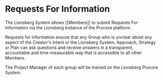 # Requests For Information

The Lionsberg System allows [[Members]] to submit Requests For Information via the Lionsberg Instance of the Procore platform. 

Requests for information ensure that any Group who is unclear about any aspect of the Creator's Intent or the Lionsberg System, Approach, Strategy or Plan can ask questions and receive answers in a transparent, accountable and time-measurable way that is accessible to all other Members. 

The Project Manager of each group will be trained on the Lionsberg Procore System.  